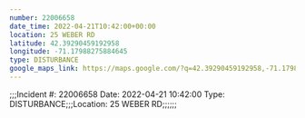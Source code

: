 ```yaml
---
number: 22006658
date_time: 2022-04-21T10:42:00+00:00
location: 25 WEBER RD
latitude: 42.39290459192958
longitude: -71.17988275884645
type: DISTURBANCE
google_maps_link: https://maps.google.com/?q=42.39290459192958,-71.17988275884645
---
```


;;;Incident #: 22006658  Date: 2022-04-21 10:42:00   Type: DISTURBANCE;;;Location: 25 WEBER RD;;;;;;
